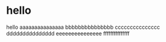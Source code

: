 # hello
hello
aaaaaaaaaaaaaaa
bbbbbbbbbbbbbbb
ccccccccccccccc
ddddddddddddddd
eeeeeeeeeeeeeee
fffffffffffffff
